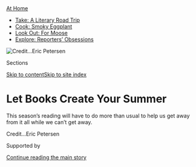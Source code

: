 <div id="app">

<div>

<div>

<div>

</div>

<div data-aria-hidden="false">

<div id="site-content" data-role="main">

<div>

<div class="css-1aor85t" style="opacity:0.000000001;z-index:-1;visibility:hidden">

<div class="css-1hqnpie">

<div class="css-epjblv">

<span class="css-17xtcya">[Books](/section/books)</span><span class="css-x15j1o">|</span><span class="css-fwqvlz">Let
Books Create Your
Summer</span>

</div>

<div class="css-k008qs">

<div class="css-1iwv8en">

<span class="css-18z7m18"></span>

<div>

</div>

</div>

<span class="css-1n6z4y">https://nyti.ms/2WrmEWl</span>

<div class="css-1705lsu">

<div class="css-4xjgmj">

<div class="css-4skfbu" data-role="toolbar" data-aria-label="Social Media Share buttons, Save button, and Comments Panel with current comment count" data-testid="share-tools">

  - 
  - 
  - 
  - 
    
    <div class="css-6n7j50">
    
    </div>

  - 

</div>

</div>

</div>

</div>

</div>

</div>

<div id="NYT_TOP_BANNER_REGION" class="css-11qgg8s">

<div>

<div id="maps-athome-menu" class="section interactive-content interactive-size-medium css-1du2ztb">

<div class="css-17ih8de interactive-body">

<div class="at-home-nav__innerContainer">

<div class="at-home-nav__title">

[At
Home](https://www.nytimes.com/spotlight/at-home?action=click&pgtype=Article&state=default&region=TOP_BANNER&context=at_home_menu)

</div>

  - [Take: A Literary Road
    Trip](https://www.nytimes.com/2020/07/28/books/time-for-a-literary-road-trip.html?action=click&pgtype=Article&state=default&region=TOP_BANNER&context=at_home_menu)
  - [Cook: Smoky
    Eggplant](https://www.nytimes.com/2020/07/29/magazine/bored-with-your-home-cooking-some-smoky-eggplant-will-fix-that.html?action=click&pgtype=Article&state=default&region=TOP_BANNER&context=at_home_menu)
  - [Look Out: For
    Moose](https://www.nytimes.com/2020/07/27/travel/moose-michigan-isle-royale.html?action=click&pgtype=Article&state=default&region=TOP_BANNER&context=at_home_menu)
  - [Explore: Reporters’
    Obsessions](https://www.nytimes.com/interactive/2020/at-home/even-more-reporters-editors-diaries-lists-recommendations.html?action=click&pgtype=Article&state=default&region=TOP_BANNER&context=at_home_menu)

</div>

</div>

</div>

</div>

</div>

<div id="fullBleedHeaderContent">

<div class="css-n4ws9g">

![<span class="css-cnj6d5 e1z0qqy90" itemprop="copyrightHolder"><span class="css-1ly73wi e1tej78p0">Credit...</span><span><span>Eric
Petersen</span></span></span>](https://static01.nyt.com/images/2020/05/22/arts/22Summer-Books/22Summer-Books-articleLarge.jpg?quality=75&auto=webp&disable=upscale)

</div>

<div class="css-3z92zw">

<div class="css-6cn7ki">

<div class="NYTAppHideMasthead css-1bcu9v6 e1suatyy0">

<div class="section css-1o1qe8k e1suatyy2">

<div class="css-cu5p7t er09x8g0">

<div class="css-6n7j50">

</div>

<span class="css-1dv1kvn">Sections</span>

[Skip to content](#site-content)[Skip to site index](#site-index)

</div>

<div class="css-10698na e1huz5gh0">

</div>

</div>

</div>

<div class="css-1sojcmr ehdk2mb0">

# Let Books Create Your Summer

</div>

This season’s reading will have to do more than usual to help us get
away from it all while we can’t get
away.

</div>

</div>

<div class="css-nwzfg5 e1gnum310">

<span class="css-1f9pvn2 books"></span><span class="css-cnj6d5 e1z0qqy90" itemprop="copyrightHolder"><span class="css-1ly73wi e1tej78p0">Credit...</span><span><span>Eric
Petersen</span></span></span>

</div>

<div id="sponsor-wrapper" class="css-1hyfx7x">

<div id="sponsor-slug" class="css-19vbshk">

Supported by

</div>

[Continue reading the main
story](#after-sponsor)

<div id="sponsor" class="ad sponsor-wrapper" style="text-align:center;height:100%;display:block">

</div>

<div id="after-sponsor">

</div>

</div>

<div class="css-1wx1auc e1gnum311">

<div class="css-18e8msd">

<div class="css-vp77d3 epjyd6m0">

<div class="css-hus3qt ey68jwv0" data-aria-hidden="true">

[![Sarah
Lyall](https://static01.nyt.com/images/2018/02/20/multimedia/author-sarah-lyall/author-sarah-lyall-thumbLarge.jpg
"Sarah Lyall")](https://www.nytimes.com/by/sarah-lyall)

</div>

<div class="css-1baulvz">

By [<span class="css-1baulvz last-byline" itemprop="name">Sarah
Lyall</span>](https://www.nytimes.com/by/sarah-lyall)

</div>

</div>

  - May 13,
    2020

  - 
    
    <div class="css-4xjgmj">
    
    <div class="css-d8bdto" data-role="toolbar" data-aria-label="Social Media Share buttons, Save button, and Comments Panel with current comment count" data-testid="share-tools">
    
      - 
      - 
      - 
      - 
        
        <div class="css-6n7j50">
        
        </div>
    
      - 
    
    </div>
    
    </div>

</div>

</div>

</div>

<div class="section meteredContent css-1r7ky0e" name="articleBody" itemprop="articleBody">

<div class="css-1fanzo5 StoryBodyCompanionColumn">

<div class="css-53u6y8">

“The Daughter of Time” (1951), by the Scottish mystery writer Josephine
Tey, begins with its detective laid up in the hospital with a broken
leg, isolated and dispirited. But he pulls himself together. From his
bed, he conducts a thrilling literary investigation into one of the
great historical mysteries of the ages: whether Richard III really
killed his nephews, the poor doomed princes in the tower. It’s a
particularly satisfying response to an unexpected confinement.

Here in 2020, as the spring of our anxiety gives way to the summer of
our discontent, we face a similar predicament. We can’t go far. Our
worlds feel muffled, sad, small, lonely, scary, boring. We’re caring for
older relatives, looking after young children, stranded in the city,
yearning for places we can’t visit and people we can’t see.

Our relationship with books feels different, too. The long and lazy days
of summer are usually a time to relax and soften into the pleasures of
reading, ideally someplace near the water, a cool drink in your hand,
the sun radiating overhead, nothing to do but enjoy yourself. But when
pleasure is scarce, when the outdoors is a luxury, when we feel stuck in
an endless frightening present — when summer isn’t really summer — what
does it mean for summer reading?

It may be tempting to binge-watch our way through these next months. But
TV washes over you. Reading draws you in. Books that absorb us, books
that calm us down, books that comfort us, books that remind us we are
not alone but part of the grand sweep of history, books that surprise
and enchant us — this is what we’re looking for. Maybe this literary
summer will mean reading a succession of fiendish thrillers; or maybe it
will mean finally tackling Trollope. Whatever works. We are making this
up as we go along.

</div>

</div>

<div class="css-1fanzo5 StoryBodyCompanionColumn">

<div class="css-53u6y8">

Many years ago, when I was little, my family spent the summer in a
rented house on a tiny Greek island. Left alone to a near-criminal
degree, my brother and I ran wild. We got lost; we were wounded by sea
urchin spines. That sort of freedom feels distant now, irrelevant to our
current circumstance. But we were also so bored. (No internet, no TV,
dearth of other kids.) We loved to read, and when we finished the books
we’d brought with us, we
foraged.

</div>

</div>

<div class="css-79elbk" data-testid="photoviewer-wrapper">

<div class="css-z3e15g" data-testid="photoviewer-wrapper-hidden">

</div>

<div class="css-1a48zt4 ehw59r15" data-testid="photoviewer-children">

![](https://static01.nyt.com/images/2020/05/13/books/13lyall-summer-reading-combo2/13lyall-summer-reading-combo-articleLarge.jpg?quality=75&auto=webp&disable=upscale)

</div>

</div>

<div class="css-1fanzo5 StoryBodyCompanionColumn">

<div class="css-53u6y8">

People leave weird reading material in their rental houses. So if you’re
lucky enough to be in someone else’s bucolic cottage this summer, be
sure to investigate the shelves. In Greece, a lot of the books on those
shelves were in Greek. But, in English, we found an old stack of
mysteries by Ngaio Marsh, the excitingly named New Zealand author. I
also read Robert K. Massie’s “Nicholas and Alexandra” (1967), which
stood out not for the rigor of its scholarship or the sweep of its story
but for the thrilling (and mostly unintelligible; I was only 7)
descriptions of blood disorders, murderous intent and people who take a
long time to die.

Even if we can’t go anywhere right now, we can still find serendipitous
books at home, left behind by someone else or stashed, forgotten, in a
cupboard. Their moment has come.

</div>

</div>

<div class="css-1fanzo5 StoryBodyCompanionColumn">

<div class="css-53u6y8">

This summer is a great time to fall into fictional worlds within other
fictional worlds, embodiments of the novel’s ability to tantalize and
liberate our imaginations. The youngish-adult novel “Born to Trot”
(1950), by Marguerite Henry, is also written from the perspective of a
person in bed; it’s a further reminder that physical confinement is no
barrier to imaginative freedom. A young man falls ill with an
unspecified something and is sent to a sanitarium for a long rest. He is
rescued by a book — the tale of the great American harness horse
Hambletonian — and the second book is cunningly there within the first,
embedded inside the
story.

</div>

</div>

<div class="css-79elbk" data-testid="photoviewer-wrapper">

<div class="css-z3e15g" data-testid="photoviewer-wrapper-hidden">

</div>

<div class="css-1a48zt4 ehw59r15" data-testid="photoviewer-children">

<div class="css-1xdhyk6 erfvjey0">

<span class="css-1ly73wi e1tej78p0">Image</span>

<div class="css-zjzyr8">

<div data-testid="lazyimage-container" style="height:217.17777777777778px">

</div>

</div>

</div>

</div>

</div>

<div class="css-1fanzo5 StoryBodyCompanionColumn">

<div class="css-53u6y8">

For other pleasingly nested books, try Arthur Phillips’s “The Tragedy of
Arthur” (2011), which weaves into the main story a newly discovered play
that might be a lost Shakespeare work; or Anthony Horowitz’s
whodunit-within-a-whodunit “Magpie Murders” (2016), the tale of an
editor who is reading a manuscript, the entirety of which is there for
us to read, too; or Italo Calvino’s classic second-person love letter to
fiction, “If on a Winter’s Night a Traveler” (1979).

Magic and fantasy are not for everyone, but oh, they are for me right
now, when I long to step through the window into another world. There’s
nothing like a magical book from your childhood to transport you, and I
adore the stories of Edward Eager from the 1950s and 1960s, with their
bookish protagonists and their cross-referential magical adventures,
homages to the British writer E. Nesbit. But grown-ups have their own
versions in the books of Neil Gaiman, China Miéville, Susanna Clarke
(read [“Jonathan Strange & Mr.
Norrell,”](https://www.nytimes.com/2004/09/05/books/review/jonathan-strange-mr-norrell39-hogwarts-for-grownups.html)
for starters), Lev Grossman’s “Magicians” series or the latest by Leigh
Bardugo, [“Ninth
House,”](https://www.nytimes.com/2019/10/03/books/leigh-bardugo-ninth-house.html)
set at a version of Yale teeming with magic. For science fiction that
pierces your heart, read Ted
Chiang.

</div>

</div>

<div class="css-79elbk" data-testid="photoviewer-wrapper">

<div class="css-z3e15g" data-testid="photoviewer-wrapper-hidden">

</div>

<div class="css-1a48zt4 ehw59r15" data-testid="photoviewer-children">

<div class="css-1xdhyk6 erfvjey0">

<span class="css-1ly73wi e1tej78p0">Image</span>

<div class="css-zjzyr8">

<div data-testid="lazyimage-container" style="height:217.17777777777778px">

</div>

</div>

</div>

</div>

</div>

<div class="css-1fanzo5 StoryBodyCompanionColumn">

<div class="css-53u6y8">

Sometimes lately it feels that a good day is one in which you
successfully change out of your pajamas. But even now there is the
tantalizing prospect of incremental self-improvement.

This summer’s project might be the Russian novels you never got to
before, or the first four volumes of Robert Caro’s magisterial biography
of Lyndon Johnson, or “How Proust Can Change Your Life” (1997), in which
Alain de Botton reads Proust so you don’t have to.

Maybe you want to learn how not to kill the person you love. For that,
there’s Esther Perel’s “Mating in Captivity” (2006), the thesis of which
— that it is fiendishly hard to reconcile erotic excitement with too
*much* togetherness — is being played out by millions of couples across
the world right now.

</div>

</div>

<div class="css-1fanzo5 StoryBodyCompanionColumn">

<div class="css-53u6y8">

No matter who we’re living with, we’d love to get away. One of my
favorite moments in C.S. Lewis’s Narnia series comes in “The Voyage of
the Dawn Treader” (1952), when the characters see a painting of a great
ship, begin to smell and hear and feel the sea, and find themselves
suddenly transported to that ship and that sea. Some books are perfect
for reminding us what that feels like, the sights and scents and freedom
of the outdoors. John Vaillant’s nonfiction work “The Golden Spruce”
(2005) is a missing-person mystery, a history of logging and its effect
on the environment, and a stunning evocation of the beauty and wildness
of the great forests and bodies of water in British Columbia. “Swimming
Home” (2012), by Deborah Levy, and “Call Me by Your Name” (2007), by
Andre Aciman, make you feel that you, too, are on a sexy European
vacation by a pool. (With remarkably different
results.)

</div>

</div>

<div class="css-79elbk" data-testid="photoviewer-wrapper">

<div class="css-z3e15g" data-testid="photoviewer-wrapper-hidden">

</div>

<div class="css-1a48zt4 ehw59r15" data-testid="photoviewer-children">

<div class="css-1xdhyk6 erfvjey0">

<span class="css-1ly73wi e1tej78p0">Image</span>

<div class="css-zjzyr8">

<div data-testid="lazyimage-container" style="height:217.17777777777778px">

</div>

</div>

</div>

<span class="css-cnj6d5 e1z0qqy90" itemprop="copyrightHolder"><span class="css-1ly73wi e1tej78p0">Credit...</span><span>
</span></span>

</div>

</div>

<div class="css-1fanzo5 StoryBodyCompanionColumn">

<div class="css-53u6y8">

Finally, if you find yourself worrying, as many of us are, about the
capacity of ordinary people to withstand emotional hardship, there’s
nothing like the quiet beauty of Marilynne Robinson’s great series —
start with “Gilead” (2004) and keep going — to restore your faith in the
complicated goodness of the human heart. A fourth book in the series is
coming this fall, giving us something to look forward to and assuring us
that even when times are hard, good books will always welcome us in.

</div>

</div>

</div>

<div>

</div>

<div>

</div>

<div>

</div>

<div>

<div id="bottom-wrapper" class="css-1ede5it">

<div id="bottom-slug" class="css-l9onyx">

Advertisement

</div>

[Continue reading the main
story](#after-bottom)

<div id="bottom" class="ad bottom-wrapper" style="text-align:center;height:100%;display:block;min-height:90px">

</div>

<div id="after-bottom">

</div>

</div>

</div>

</div>

</div>

## Site Index

<div>

</div>

## Site Information Navigation

  - [© <span>2020</span> <span>The New York Times
    Company</span>](https://help.nytimes.com/hc/en-us/articles/115014792127-Copyright-notice)

<!-- end list -->

  - [NYTCo](https://www.nytco.com/)
  - [Contact
    Us](https://help.nytimes.com/hc/en-us/articles/115015385887-Contact-Us)
  - [Work with us](https://www.nytco.com/careers/)
  - [Advertise](https://nytmediakit.com/)
  - [T Brand Studio](http://www.tbrandstudio.com/)
  - [Your Ad
    Choices](https://www.nytimes.com/privacy/cookie-policy#how-do-i-manage-trackers)
  - [Privacy](https://www.nytimes.com/privacy)
  - [Terms of
    Service](https://help.nytimes.com/hc/en-us/articles/115014893428-Terms-of-service)
  - [Terms of
    Sale](https://help.nytimes.com/hc/en-us/articles/115014893968-Terms-of-sale)
  - [Site
    Map](https://spiderbites.nytimes.com)
  - [Help](https://help.nytimes.com/hc/en-us)
  - [Subscriptions](https://www.nytimes.com/subscription?campaignId=37WXW)

</div>

</div>

</div>

</div>
